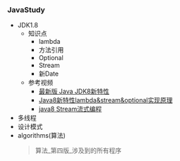 ### JavaStudy
 
 - JDK1.8
    - 知识点
        - lambda
        - 方法引用
        - Optional
        - Stream
        - 新Date
    - 参考视频
        - [最新版 Java JDK8新特性](https://www.bilibili.com/video/BV1rT4y177u6)
        - [Java8新特性lambda&stream&optional实现原理](https://www.bilibili.com/video/BV1kK4y1p7M2)
        - [java8 Stream流式编程](https://www.bilibili.com/video/BV1Mp4y1S7Em)
 - 多线程
 - 设计模式
 - algorithms(算法)
    > 算法_第四版_涉及到的所有程序